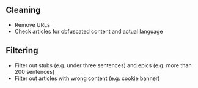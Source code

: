 ## Cleaning
- Remove URLs
- Check articles for obfuscated content and actual language

## Filtering
- Filter out stubs (e.g. under three sentences) and epics (e.g. more than 200 sentences)
- Filter out articles with wrong content (e.g. cookie banner)